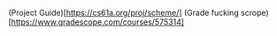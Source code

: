 (Project Guide)[https://cs61a.org/proj/scheme/]
(Grade fucking scrope)[https://www.gradescope.com/courses/575314]